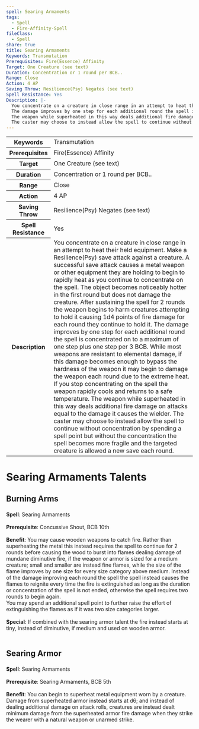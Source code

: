 ```yaml
---
spell: Searing Armaments
tags:
  - Spell
  - Fire-Affinity-Spell
fileClass:
  - Spell
share: true
title: Searing Armaments
Keywords: Transmutation
Prerequisites: Fire(Essence) Affinity
Target: One Creature (see text)
Duration: Concentration or 1 round per BCB..
Range: Close
Action: 4 AP
Saving Throw: Resilience(Psy) Negates (see text)
Spell Resistance: Yes
Description: |-
  You concentrate on a creature in close range in an attempt to heat their held equipment. Make a Resilience(Psy) save attack against a creature. A successful save attack causes a metal weapon or other equipment they are holding to begin to rapidly heat as you continue to concentrate on the spell. The object becomes noticeably hotter in the first round but does not damage the creature. After sustaining the spell for 2 rounds the weapon begins to harm creatures attempting to hold it causing 1d4 points of fire damage for each round they continue to hold it.
  The damage improves by one step for each additional round the spell is concentrated on to a maximum of one step plus one step per 3 BCB. While most weapons are resistant to elemental damage, if this damage becomes enough to bypass the hardness of the weapon it may begin to damage the weapon each round due to the extreme heat. If you stop concentrating on the spell the weapon rapidly cools and returns to a safe temperature.
  The weapon while superheated in this way deals additional fire damage on attacks equal to the damage it causes the wielder.
  The caster may choose to instead allow the spell to continue without concentration by spending a spell point but without the concentration the spell becomes more fragile and the targeted creature is allowed a new save each round.
---
```


<p><span style="overflow-x: auto;"><table><tbody><tr><th>Keywords</th><td>Transmutation</td></tr><tr><th>Prerequisites</th><td>Fire(Essence) Affinity</td></tr><tr><th>Target</th><td>One Creature (see text)</td></tr><tr><th>Duration</th><td>Concentration or 1 round per BCB..</td></tr><tr><th>Range</th><td>Close</td></tr><tr><th>Action</th><td>4 AP</td></tr><tr><th>Saving Throw</th><td>Resilience(Psy) Negates (see text)</td></tr><tr><th>Spell Resistance</th><td>Yes</td></tr><tr><th>Description</th><td>You concentrate on a creature in close range in an attempt to heat their held equipment. Make a Resilience(Psy) save attack against a creature. A successful save attack causes a metal weapon or other equipment they are holding to begin to rapidly heat as you continue to concentrate on the spell. The object becomes noticeably hotter in the first round but does not damage the creature. After sustaining the spell for 2 rounds the weapon begins to harm creatures attempting to hold it causing 1d4 points of fire damage for each round they continue to hold it.
The damage improves by one step for each additional round the spell is concentrated on to a maximum of one step plus one step per 3 BCB. While most weapons are resistant to elemental damage, if this damage becomes enough to bypass the hardness of the weapon it may begin to damage the weapon each round due to the extreme heat. If you stop concentrating on the spell the weapon rapidly cools and returns to a safe temperature.
The weapon while superheated in this way deals additional fire damage on attacks equal to the damage it causes the wielder.
The caster may choose to instead allow the spell to continue without concentration by spending a spell point but without the concentration the spell becomes more fragile and the targeted creature is allowed a new save each round.</td></tr></tbody></table></span></p><h1><span><p>Searing Armaments Talents</p></span></h1><h2><span><p>Burning Arms</p></span></h2><p><span><p><b>Spell</b>:    Searing Armaments<br><br><b>Prerequisite</b>:    Concussive Shout, BCB 10th<br><br><b>Benefit</b>:    You may cause wooden weapons to catch fire. Rather than superheating the metal this instead requires the spell to continue for 2 rounds before causing the wood to burst into flames dealing damage of mundane diminutive fire, if the weapon or armor is sized for a medium creature; small and smaller are instead fine flames, while the size of the flame improves by one size for every size category above medium. Instead of the damage improving each round the spell the spell instead causes the flames to reignite every time the fire is extinguished as long as the duration or concentration of the spell is not ended, otherwise the spell requires two rounds to begin again.<br>
You may spend an additional spell point to further raise the effort of extinguishing the flames as if it was two size categories larger. <br><br><b>Special</b>:    If combined with the searing armor talent the fire instead starts at tiny, instead of diminutive, if medium and used on wooden armor.<br><br></p></span></p><h2><span><p>Searing Armor</p></span></h2><p><span><p><b>Spell</b>:    Searing Armaments<br><br><b>Prerequisite</b>:    Searing Armaments, BCB 5th<br><br><b>Benefit</b>:    You can begin to superheat metal equipment worn by a creature. Damage from superheated armor instead starts at d6; and instead of dealing additional damage on attack rolls, creatures are instead dealt minimum damage from the superheated armor fire damage when they strike the wearer with a natural weapon or unarmed strike.<br><br></p></span></p>